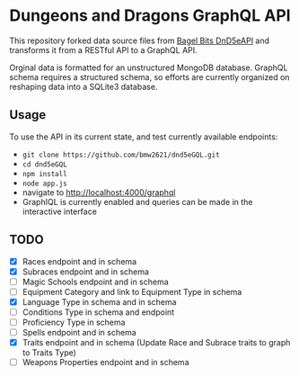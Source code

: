 # Dungeons and Dragons GraphQL API

This repository forked data source files from [Bagel Bits DnD5eAPI](https://github.com/bagelbits/5e-database) and transforms it from a RESTful API to a GraphQL API.

Orginal data is formatted for an unstructured MongoDB database.  GraphQL schema requires a structured schema, so efforts are currently organized on reshaping data into a SQLite3 database.

## Usage

To use the API in its current state, and test currently available endpoints:

- `git clone https://github.com/bmw2621/dnd5eGQL.git`
- `cd dnd5eGQL`
- `npm install`
- `node app.js`
- navigate to [http://localhost:4000/graphql](http://localhost:4000/graphql)
- GraphIQL is currently enabled and queries can be made in the interactive interface

## TODO

- [X] Races endpoint and in schema
- [X] Subraces endpoint and in schema
- [ ] Magic Schools endpoint and in schema
- [ ] Equipment Category and link to Equipment Type in schema
- [X] Language Type in schema and in schema
- [ ] Conditions Type in schema and endpoint
- [ ] Proficiency Type in schema
- [ ] Spells endpoint and in schema
- [X] Traits endpoint and in schema (Update Race and Subrace traits to graph to Traits Type)
- [ ] Weapons Properties endpoint and in schema